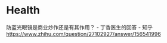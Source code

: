 # Health

防蓝光眼镜是商业炒作还是有其作用？ - 丁香医生的回答 - 知乎 https://www.zhihu.com/question/27102927/answer/156541996

